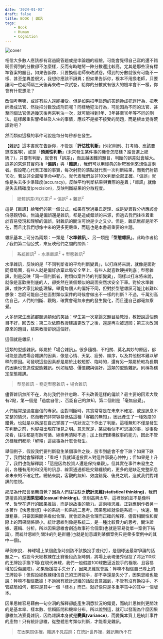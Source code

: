 ```yaml
---
date: '2024-01-03'
draft: false
title: BOOK | 雜訊
tags: 
    - Book
    - Human
    - Cognition
---
```

![cover](https://cdn.readmoo.com/cover/d5/gk78jhf_460x580.jpg)

相信大多數人應該都有寫過簡答題或是申論題的經驗，可能會覺得自己寫的還不錯啊但得到的分數卻不怎麼樣，反而有時瞎掰一陣分數還比較高，尤其是那些沒有標準答案的題目。如果告訴你，只要換個老師來改試卷，得到的分數就很有可能不一樣、甚至差異差很大，我想你應該不訝異；但如果告訴你，根本不用換老師，只要讓同一位老師隔三天後再來改一次試卷，給你的分數就有很大的機率會不一樣，你會有什麼想法？

改個考卷嘛，或許有些人還能接受。但是如果把申論題的答題換成犯罪行為、把老師換成法官、然後把分數改成刑罰呢？同樣地犯法行為，可能因為不同的法官、甚至同個法官但過幾天後再來判決一次，就可能得到1年、3年甚至10年等不同的刑法。這樣嚴重影響權益及人生的事情，應該不是接不接受的問題，而是根本覺得荒謬對吧？

然而類似這樣的事件可說是每分每秒都在發生。

【雜訊】這本書就在告訴你，不管是「**評估性判斷**」(例如判刑、打考績、應該要錄取誰等)，或是「**預測性判斷**」(未來發生某件事的機會怎麼樣？誰會選上總統？)，只要有判斷，就會有「誤差」，而且越困難的題目，判斷的誤差就會越大。誤差的來源其實包括「**偏誤**」與「**雜訊**」，我們可以用經典的射靶案例來想像這兩者。假設靶心代表正確的事實，每次射箭的落點就代表一次判斷結果，而我們射箭10次，若並非全部精準命中靶心，就代表我們並非10次判斷全部正確。「偏誤」就像是失去多少準確度(accuracy)，反映平均判斷結果與實際的差異；「雜訊」就像是失去精確度(precision)，反映判斷結果的分散程度。

> 總體誤差(均方差)<sup>2</sup> = 偏誤<sup>2</sup> + 雜訊<sup>2</sup>

這是【雜訊】給我們的第一個公式，如果有學過畢氏定理、或是變異數分析應該會倍感親切😆。無論是偏誤還是雜訊，都是造成錯誤的來源，但過去我們往往着重於容易發現和理解的偏誤，對雜訊的關注可說是少之又少。但是，雜訊無卻是所不在，而且比我們想像中來的更多更嚴重，而這也是本書最重要的主題。

雜訊基本上可分為兩類：一類是「**水準雜訊**」、另一類是「**型態雜訊**」。此時作者給了我們第二個公式，來反映他們之間的關係：

> 系統雜訊<sup>2</sup> = 水準雜訊<sup>2</sup> + 型態雜訊<sup>2</sup>

水準雜訊，反映的是「不同判斷者的平均判斷變異」，以打麻將來說，就像是面對同樣局面，有些人就是偏好放棄此局安全至上、有些人就喜歡硬拼到底；型態雜訊，則是反映「同一個判斷者，對類似案件時的判斷變異」，同樣以打麻將來說，就像是喜歡拼到底的人，卻突然在某個類似的局面突然求安全下車。對於水準雜訊，或許大家比較能理解，畢竟每個人的偏好不同，但對於型態雜訊可能比較難以想像：怎麼可能自己在面對類似案件的時候會做出不一樣的判斷？不過，千萬別高估自己，人們的判斷、觀點，確實會毫無來由的發生變化，而且連自己都毫無察覺。

大多研究生應該都聽過類似的笑話：學生第一次拿論文題目給教授，教授說這個題目不好，回去改；第二次依照教授建議更改了之後，還是再次被退回；第三次改回原來的題目，結果教授卻說這個好。

這個就是雜訊！

這類的型態雜訊，即屬於「場合雜訊」。很多隨機、不相關、莫名其妙的原因，都可能是造成場合雜訊的因素，像是心情、天氣、疲勞、順序，以及其他根本難以解釋的原因。可發現這些因素都是屬於比較短暫、臨時的，還有另一類屬於較為長期的因素也會造成型態雜訊，例如經驗、價值觀與偏好，這類的型態雜訊，則稱為穩定型態雜訊。

> 型態雜訊 = 穩定型態雜訊 + 場合雜訊

儘管雜訊無所不在，為何我們往往忽略、不去改善這樣的偏誤？最主要的因素大致有2點，第一個是「過度自信」、否認自己的無知，第二個則是「毫無自覺」。

人們經常是過度自信的專家。面對判斷時，其實常常是在未來不確定、或是訊息不完整的情況，然而我們非常容易低估這種「客觀的無知」，因此產生了一種效度的錯覺，也就是以爲是在自己掌握了一切狀況之下作出了判斷。這種無知不僅是發生在判斷之前，也容易出現在後見之明。意思就是，某些看似不可思議的事，從事後來看，往往都是有跡可循、線索再清晰不過；加上我們建構敘事的能力，因此不管怎樣我們都能「解釋」這些事為什麼會發生。

舉個例子，假設我們要判斷發生某個事件之後，股市到底會不會下跌？如果下跌了，我們就會解釋說：「看吧！我就知道投資人對這件事憂心忡忡」；但如果是上升了，我們也能解釋說：「這是因為投資人還是保持樂觀」。但其實在事件未發生之前，各種有用的和沒用的訊息、線索通通都是交錯纏繞的，更多的是缺乏完整訊息和未來的不確定性。總結來說，客觀的無知、效度錯覺、後見之明，造就我們對雜訊的忽視。

那麼為什麼會毫無自覺？因為人們往往缺乏**統計思維(statistical thinking)**，我們更擅長的是**因果思維(casual thinking)**。但別高興太早，這裡說的並不是像科學、哲學在進行的因果推論，而是說故事的能力。這兩種思維，正對應到作者另一本著作【快思慢想】中的系統一和系統二思考。因果思維就像是系統一，快速、簡單粗暴，只要因果關係看似合理，就會認為是合理而正確的解釋，儘管相關性和實際上的因果關係很小。統計思維則像是系統二，是一種比較費力的思考，關注證據、邏輯、分析。所以因果思維會創造故事符合個案(也就是容易從單一案例下結論)，而統計思維則關注的則是群體(也就是能意識到某個案例只是衆多案例中的其中一個)。

舉例來說， 棒球場上某個危急時刻該不該換投手或代打，是個球迷最常爭論的話題之一。假設今天總教練在比賽後段危急時刻，將場上表現優秀但投了將近110球的王牌投手換下場(在現代棒球，我們一般假設100球數逼近投手的極限、且容易增加受傷風險)，如果後援投手失分了，因果思維就會說：幹嘛不相信自己隊上的王牌投手！但假設總教練相信自己的王牌投手，卻不幸還是失分了，因果思維也能說：幹嘛不相信數據！不過擁有統計思維的話就會意識到，不管有沒有換投手、不管結局如何，都只是其中一個「樣本」而已。就好像只是多重宇宙中的其中一個版本。

因果思維容易藉由一句空洞的解釋卻能產生洞悉狀況的錯覺，而統計思維則更關注的是基本率、樣本數、信賴區間和機率分布。所以說到這，就可以發現為什麼因果思維無法察覺雜訊，因為雜訊本身就是**變異(variance)**，而變異本質上是統計事件的產物！只有統計思維，從整體思考類似判斷，才能看見雜訊。

> 在因果關係裡，雜訊不見蹤跡；在統計世界裡，雜訊無所不在